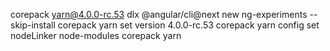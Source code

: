 corepack yarn@4.0.0-rc.53 dlx @angular/cli@next new ng-experiments --skip-install
corepack yarn set version 4.0.0-rc.53
corepack yarn config set nodeLinker node-modules
corepack yarn
